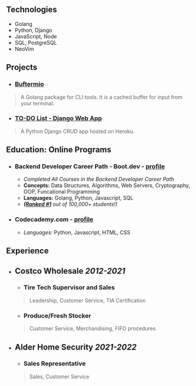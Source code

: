 ## Technologies
- Golang
- Python, Django
- JavaScript, Node
- SQL, PostgreSQL
- NeoVim

## Projects
- ### [Buftermio](https://pkg.go.dev/github.com/skovranek/buftermio)
> A Golang package for CLI tools. It is a cached buffer for input from your terminal.
- ### [TO-DO List - Django Web App](https://django-todos-7caa0bc186c8.herokuapp.com/)
> A Python Django CRUD app hosted on Heroku.

## Education: Online Programs
- ### Backend Developer Career Path - Boot.dev - [profile](https://www.boot.dev/u/afk)
  - _Completed All Courses in the Backend Developer Career Path_
  - __Concepts:__ Data Structures, Algorithms, Web Servers, Cryptography, OOP, Funcational Programming
  - __Languages:__ Golang, Python, Javascript, SQL
  - _**([Ranked #1](https://www.boot.dev/leaderboard)** out of 100,000+ students!)_
- ### Codecademy.com - [profile]()
  - _Languages:_ Python, Javascript, HTML, CSS

## Experience
- ## Costco Wholesale _2012-2021_
  - ### Tire Tech Supervisor and Sales
  > Leadership, Customer Service, TIA Certification
  - ### Produce/Fresh Stocker
  > Customer Service, Merchandising, FIFO procedures
- ## Alder Home Security _2021-2022_
  - ### Sales Representative
  > Sales, Customer Service
